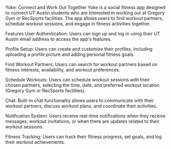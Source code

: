 
Yoke: Connect and Work Out Together
Yoke is a social fitness app designed to connect UT Austin students who are interested in working out at Gregory Gym or RecSports facilities. The app allows users to find workout partners, schedule workout sessions, and engage in fitness activities together.



Features
User Authentication: Users can sign up and log in using their UT Austin email address to access the app's features.

Profile Setup: Users can create and customize their profiles, including uploading a profile picture and adding personal fitness goals.

Find Workout Partners: Users can search for workout partners based on fitness interests, availability, and workout preferences.

Schedule Workouts: Users can schedule workout sessions with their chosen partners, selecting the time, date, and preferred workout location (Gregory Gym or RecSports facilities).

Chat: Built-in chat functionality allows users to communicate with their workout partners, discuss workout plans, and coordinate their activities.

Notification System: Users receive real-time notifications when they receive messages, workout invitations, or when there are updates related to their workout sessions.

Fitness Tracking: Users can track their fitness progress, set goals, and log their workout achievements.
